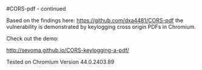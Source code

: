 #CORS-pdf - continued

Based on the findings here: https://github.com/dxa4481/CORS-pdf
the vulnerability is demonstrated by keylogging cross origin PDFs in Chromium.


Check out the demo:

http://sevoma.github.io/CORS-keylogging-a-pdf/

Tested on Chromium Version 44.0.2403.89